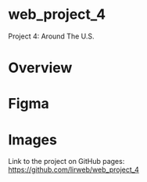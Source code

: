 # web_project_4
Project 4: Around The U.S.
# Overview
# Figma
# Images

Link to the project on GitHub pages: https://github.com/lirweb/web_project_4
